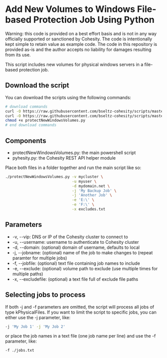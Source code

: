# Add New Volumes to Windows File-based Protection Job Using Python

Warning: this code is provided on a best effort basis and is not in any way officially supported or sanctioned by Cohesity. The code is intentionally kept simple to retain value as example code. The code in this repository is provided as-is and the author accepts no liability for damages resulting from its use.

This script includes new volumes for physical windows servers in a file-based protection job.

## Download the script

You can download the scripts using the following commands:

```bash
# download commands
curl -O https://raw.githubusercontent.com/bseltz-cohesity/scripts/master/python/protectNewWindowsVolumes/protectNewWindowsVolumes.py
curl -O https://raw.githubusercontent.com/bseltz-cohesity/scripts/master/python/pyhesity.py
chmod +x protectNewWindowsVolumes.py
# end download commands
```

## Components

* protectNewWindowsVolumes.py: the main powershell script
* pyhesity.py: the Cohesity REST API helper module

Place both files in a folder together and run the main script like so:

```bash
./protectNewWindowsVolumes.py -v mycluster \
                              -u myuser \
                              -d mydomain.net \
                              -j 'My Backup Job' \
                              -j 'Another Job' \
                              -e 'E:\' \
                              -e 'F:\' \
                              -x excludes.txt
```

## Parameters

* -v, --vip: DNS or IP of the Cohesity cluster to connect to
* -u, --username: username to authenticate to Cohesity cluster
* -d, --domain: (optional) domain of username, defaults to local
* -j, --jobname: (optional) name of the job to make changes to (repeat paramter for multiple jobs)
* -f, --jobfile: (optional) text file containing job names to include
* -e, --exclude: (optional) volume path to exclude (use multiple times for multiple paths)
* -x, --excludefile: (optional) a text file full of exclude file paths

## Selecting jobs to process

If both -j and -f parameters are omitted, the script will process all jobs of type kPhysicalFiles. If you want to limit the script to specific jobs, you can either use the -j parameter, like:

```bash
-j 'My Job 1' -j 'My Job 2'
```

or place the job names in a text file (one job name per line) and use the -f parameter, like:

```bash
-f ./jobs.txt
```
